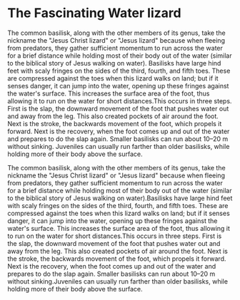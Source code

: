 

<h1>The Fascinating Water lizard</h1>
The common basilisk, along with the other members of its genus, take the nickname the "Jesus Christ lizard" or "Jesus lizard" because when fleeing from predators, they gather sufficient momentum to run across the water for a brief distance while holding most of their body out of the water (similar to the biblical story of Jesus walking on water). Basilisks have large hind feet with scaly fringes on the sides of the third, fourth, and fifth toes. These are compressed against the toes when this lizard walks on land; but if it senses danger, it can jump into the water, opening up these fringes against the water's surface. This increases the surface area of the foot, thus allowing it to run on the water for short distances.This occurs in three steps. First is the slap, the downward movement of the foot that pushes water out and away from the leg. This also created pockets of air around the foot. Next is the stroke, the backwards movement of the foot, which propels it forward. Next is the recovery, when the foot comes up and out of the water and prepares to do the slap again. Smaller basilisks can run about 10–20 m without sinking. Juveniles can usually run farther than older basilisks, while holding more of their body above the surface.

The common basilisk, along with the other members of its genus, take the nickname the "Jesus Christ lizard" or "Jesus lizard" because when fleeing from predators, they gather sufficient momentum to run across the water for a brief distance while holding most of their body out of the water (similar to the biblical story of Jesus walking on water).Basilisks have large hind feet with scaly fringes on the sides of the third, fourth, and fifth toes. These are compressed against the toes when this lizard walks on land; but if it senses danger, it can jump into the water, opening up these fringes against the water's surface. This increases the surface area of the foot, thus allowing it to run on the water for short distances.This occurs in three steps. First is the slap, the downward movement of the foot that pushes water out and away from the leg. This also created pockets of air around the foot. Next is the stroke, the backwards movement of the foot, which propels it forward. Next is the recovery, when the foot comes up and out of the water and prepares to do the slap again. Smaller basilisks can run about 10–20 m without sinking.Juveniles can usually run farther than older basilisks, while holding more of their body above the surface.
